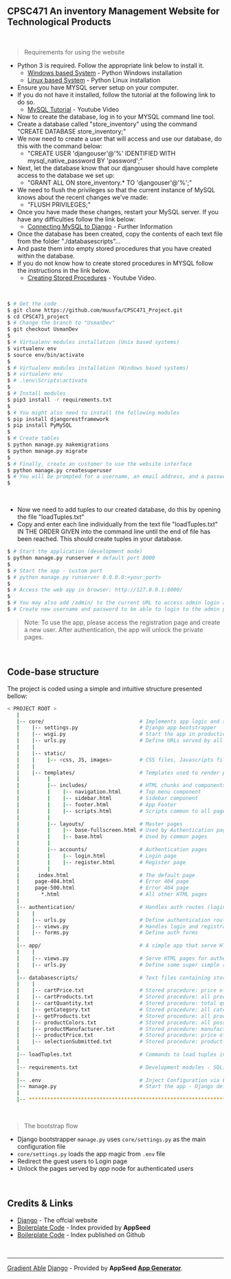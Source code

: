 ## CPSC471 An inventory Management Website for Technological Products

<br />

> Requirements for using the website
- Python 3 is required. Follow the appropriate link below to install it.
  - [Windows based System](https://www.python.org/downloads/) - Python Windows installation
  - [Linux based System](https://docs.python-guide.org/starting/install3/linux/) - Python Linux installation
- Ensure you have MYSQL server setup on your computer.
- If you do not have it installed, follow the tutorial at the following link to do so. 
  - [MySQL Tutorial](https://www.youtube.com/watch?v=GIRcpjg-3Eg&ab_channel=edureka%21) - Youtube Video
- Now to create the database, log in to your MYSQL command line tool.
- Create a database called "store_inventory" using the command "CREATE DATABASE store_inventory;"
- We now need to create a user that will access and use our database, do this with the command below:
  - "CREATE USER 'djangouser'@'%' IDENTIFIED WITH mysql_native_password BY 'password';"
- Next, let the database know that our djangouser should have complete access to the database we set up:
  - "GRANT ALL ON store_inventory.* TO 'djangouser'@'%';"
- We need to flush the privileges so that the current instance of MySQL knows about the recent changes we’ve made:
  - "FLUSH PRIVILEGES;"
- Once you have made these changes, restart your MySQL server. If you have any difficulties follow the link below:
  - [Connecting MySQL to Django](https://www.digitalocean.com/community/tutorials/how-to-create-a-django-app-and-connect-it-to-a-database) - Further Information
- Once the database has been created, copy the contents of each text file from the folder "./databasescripts"...
- And paste them into empty stored procedures that you have created within the database. 
- If you do not know how to create stored procedures in MYSQL follow the instructions in the link below.
  - [Creating Stored Procedures](https://www.youtube.com/watch?v=OPoxqvPD6Do&ab_channel=RamNJavaTutorial) - Youtube Video.

<br />

```bash
$ # Get the code
$ git clone https://github.com/muusfa/CPSC471_Project.git
$ cd CPSC471_project
$ # Change the branch to "UsmanDev"
$ git checkout UsmanDev
$
$ # Virtualenv modules installation (Unix based systems)
$ virtualenv env
$ source env/bin/activate
$
$ # Virtualenv modules installation (Windows based systems)
$ # virtualenv env
$ # .\env\Scripts\activate
$
$ # Install modules
$ pip3 install -r requirements.txt
$
$ # You might also need to install the following modules
$ pip install djangorestframework
$ pip install PyMySQL
$
$ # Create tables
$ python manage.py makemigrations
$ python manage.py migrate
$
$ # Finally, create an customer to use the website interface
$ python manage.py createsuperuser
$ # You will be prompted for a username, an email address, and a password for your user
$
```
<br />

- Now we need to add tuples to our created database, do this by opening the file "loadTuples.txt"
- Copy and enter each line individually from the text file "loadTuples.txt" IN THE ORDER GIVEN into the command line until the end of file has been reached. This should create tuples in your database.

```bash
$ # Start the application (development mode)
$ python manage.py runserver # default port 8000
$
$ # Start the app - custom port
$ # python manage.py runserver 0.0.0.0:<your_port>
$
$ # Access the web app in browser: http://127.0.0.1:8000/
$
$ # You may also add /admin/ to the current URL to access admin login and admin website interface
$ # Create new username and password to be able to login to the admin page
```

> Note: To use the app, please access the registration page and create a new user. After authentication, the app will unlock the private pages.

<br />

## Code-base structure

The project is coded using a simple and intuitive structure presented bellow:

```bash
< PROJECT ROOT >
   |
   |-- core/                               # Implements app logic and serve the static assets
   |    |-- settings.py                    # Django app bootstrapper
   |    |-- wsgi.py                        # Start the app in production
   |    |-- urls.py                        # Define URLs served by all apps/nodes
   |    |
   |    |-- static/
   |    |    |-- <css, JS, images>         # CSS files, Javascripts files
   |    |
   |    |-- templates/                     # Templates used to render pages
   |         |
   |         |-- includes/                 # HTML chunks and components
   |         |    |-- navigation.html      # Top menu component
   |         |    |-- sidebar.html         # Sidebar component
   |         |    |-- footer.html          # App Footer
   |         |    |-- scripts.html         # Scripts common to all pages
   |         |
   |         |-- layouts/                  # Master pages
   |         |    |-- base-fullscreen.html # Used by Authentication pages
   |         |    |-- base.html            # Used by common pages
   |         |
   |         |-- accounts/                 # Authentication pages
   |         |    |-- login.html           # Login page
   |         |    |-- register.html        # Register page
   |         |
   |      index.html                       # The default page
   |     page-404.html                     # Error 404 page
   |     page-500.html                     # Error 404 page
   |       *.html                          # All other HTML pages
   |
   |-- authentication/                     # Handles auth routes (login and register)
   |    |
   |    |-- urls.py                        # Define authentication routes  
   |    |-- views.py                       # Handles login and registration  
   |    |-- forms.py                       # Define auth forms  
   |
   |-- app/                                # A simple app that serve HTML files
   |    |
   |    |-- views.py                       # Serve HTML pages for authenticated users
   |    |-- urls.py                        # Define some super simple routes  
   |
   |-- databasescripts/                    # Text files containing stored procedures for the database
   |    |
   |    |-- cartPrice.txt                  # Stored procedure: price of all items in cart
   |    |-- cartProducts.txt               # Stored procedure: all products in cart
   |    |-- cartQuantity.txt               # Stored procedure: total quantity of items in cart
   |    |-- getCategory.txt                # Stored procedure: all categories in database
   |    |-- getProducts.txt                # Stored procedure: all products in a particular category
   |    |-- productColors.txt              # Stored procedure: all possible colors of product
   |    |-- productManufacturer.txt        # Stored procedure: manufacturer of product
   |    |-- productPrice.txt               # Stored procedure: price of product
   |    |-- selectionSubmitted.txt         # Stored procedure: product store, name, description, and quantity 
   |
   |-- loadTuples.txt                      # Commands to load tuples into database
   |
   |-- requirements.txt                    # Development modules - SQLite storage
   |
   |-- .env                                # Inject Configuration via Environment
   |-- manage.py                           # Start the app - Django default start script
   |
   |-- ************************************************************************
```

<br />

> The bootstrap flow

- Django bootstrapper `manage.py` uses `core/settings.py` as the main configuration file
- `core/settings.py` loads the app magic from `.env` file
- Redirect the guest users to Login page
- Unlock the pages served by *app* node for authenticated users

<br />

## Credits & Links

- [Django](https://www.djangoproject.com/) - The offcial website
- [Boilerplate Code](https://appseed.us/boilerplate-code) - Index provided by **AppSeed**
- [Boilerplate Code](https://github.com/app-generator/boilerplate-code) - Index published on Github

<br />

---
[Gradient Able](https://appseed.us/admin-dashboards/django-dashboard-gradient-pro) [Django](https://appseed.us/admin-dashboards/django) - Provided by **AppSeed [App Generator](https://appseed.us/app-generator)**.
